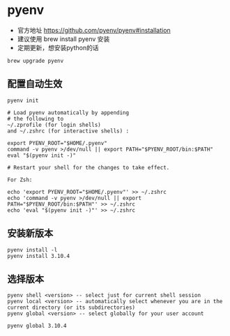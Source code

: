 # pyenv
- 官方地址 https://github.com/pyenv/pyenv#installation
- 建议使用 brew install pyenv 安装
- 定期更新，想安装python的话
```
brew upgrade pyenv
```

## 配置自动生效
```
pyenv init

# Load pyenv automatically by appending
# the following to
~/.zprofile (for login shells)
and ~/.zshrc (for interactive shells) :

export PYENV_ROOT="$HOME/.pyenv"
command -v pyenv >/dev/null || export PATH="$PYENV_ROOT/bin:$PATH"
eval "$(pyenv init -)"

# Restart your shell for the changes to take effect.
```

```
For Zsh:

echo 'export PYENV_ROOT="$HOME/.pyenv"' >> ~/.zshrc
echo 'command -v pyenv >/dev/null || export PATH="$PYENV_ROOT/bin:$PATH"' >> ~/.zshrc
echo 'eval "$(pyenv init -)"' >> ~/.zshrc
```

## 安装新版本

```
pyenv install -l
pyenv install 3.10.4
```

## 选择版本

```
pyenv shell <version> -- select just for current shell session
pyenv local <version> -- automatically select whenever you are in the current directory (or its subdirectories)
pyenv global <version> -- select globally for your user account

pyenv global 3.10.4
```
